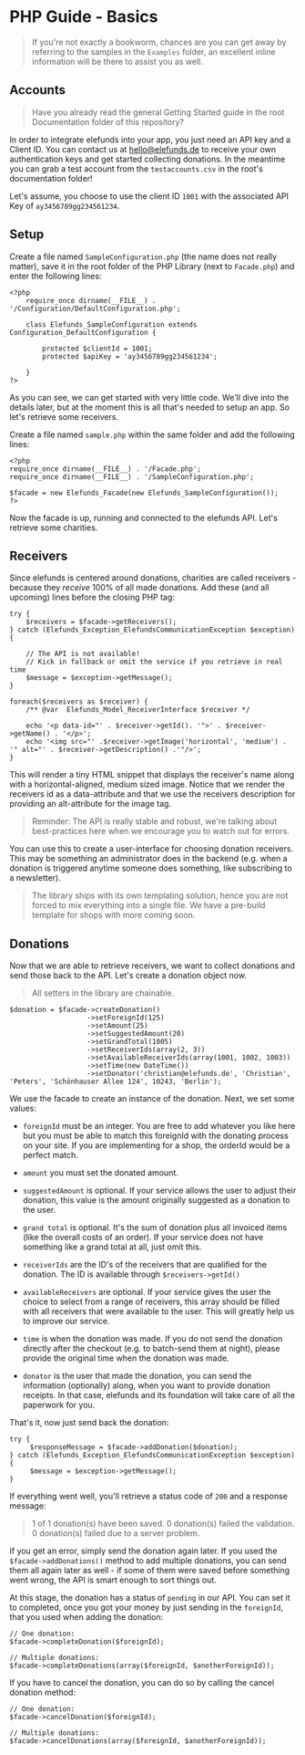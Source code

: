 PHP Guide - Basics
==================

> If you're not exactly a bookworm, chances are you can get away by referring to the samples in the `Examples` folder, an
> excellent inline information will be there to assist you as well.


Accounts
--------

> Have you already read the general Getting Started guide in the root Documentation folder of this repository?

In order to integrate elefunds into your app, you just need an API key and a Client ID. You can contact us at <hello@elefunds.de> to receive your own authentication keys and get started collecting donations.
In the meantime you can grab a test account from the `testaccounts.csv` in the root's documentation folder!

Let's assume, you choose to use the client ID `1001` with the associated API Key of `ay3456789gg234561234`.


Setup
-----

Create a file named `SampleConfiguration.php` (the name does not really matter), save it in the root folder of the PHP
Library (next to `Facade.php`) and enter the following lines:

    <?php
        require_once dirname(__FILE__) . '/Configuration/DefaultConfiguration.php';

        class Elefunds_SampleConfiguration extends Configuration_DefaultConfiguration {

            protected $clientId = 1001;
            protected $apiKey = 'ay3456789gg234561234';

        }
    ?>

As you can see, we can get started with very little code. We'll dive into the details later, but at the moment this is all that's needed
to setup an app. So let's retrieve some receivers.

Create a file named `sample.php` within the same folder and add the following lines:

    <?php
    require_once dirname(__FILE__) . '/Facade.php';
    require_once dirname(__FILE__) . '/SampleConfiguration.php';

    $facade = new Elefunds_Facade(new Elefunds_SampleConfiguration());
    ?>

Now the facade is up, running and connected to the elefunds API. Let's retrieve some charities.


Receivers
---------

Since elefunds is centered around donations, charities are called receivers - because they *receive* 100% of all made donations.
Add these (and all upcoming) lines before the closing PHP tag:

    try {
        $receivers = $facade->getReceivers();
    } catch (Elefunds_Exception_ElefundsCommunicationException $exception) {

        // The API is not available!
        // Kick in fallback or omit the service if you retrieve in real time
        $message = $exception->getMessage();
    }

    foreach($receivers as $receiver) {
        /** @var  Elefunds_Model_ReceiverInterface $receiver */

        echo '<p data-id="' . $receiver->getId(). '">' . $receiver->getName() . '</p>';
        echo '<img src="' .$receiver->getImage('horizontal', 'medium') . '" alt="' . $receiver->getDescription() .'"/>';
    }

This will render a tiny HTML snippet that displays the receiver's name along with a horizontal-aligned, medium sized image.
Notice that we render the receivers id as a data-attribute and that we use the receivers description for providing an alt-attribute
for the image tag.

> Reminder: The API is really stable and robust, we're talking about best-practices here when we encourage you to watch out
> for errors.

You can use this to create a user-interface for choosing donation receivers. This may be something an administrator does in the backend
(e.g. when a donation is triggered anytime someone does something, like subscribing to a newsletter).

> The library ships with its own templating solution, hence you are not forced to mix everything into a single file. We have a pre-build template
> for shops with more coming soon.


Donations
---------

Now that we are able to retrieve receivers, we want to collect donations and send those back to the API. Let's create a donation object now.

> All setters in the library are chainable.

    $donation = $facade->createDonation()
                       ->setForeignId(125)
                       ->setAmount(25)
                       ->setSuggestedAmount(20)
                       ->setGrandTotal(1005)
                       ->setReceiverIds(array(2, 3))
                       ->setAvailableReceiverIds(array(1001, 1002, 1003))
                       ->setTime(new DateTime())
                       ->setDonator('christian@elefunds.de', 'Christian', 'Peters', 'Schönhauser Allee 124', 10243, 'Berlin');


We use the facade to create an instance of the donation. Next, we set some values:

- `foreignId` must be an integer. You are free to add whatever you like here but you must be able to match this foreignId
with the donating process on your site. If you are implementing for a shop, the orderId would be a perfect match.

- `amount` you must set the donated amount.

- `suggestedAmount` is optional. If your service allows the user to adjust their donation, this value is the amount originally suggested as a donation to the user.

- `grand total` is optional. It's the sum of donation plus all invoiced items (like the overall costs of an order). If your service
does not have something like a grand total at all, just omit this.

- `receiverIds` are the ID's of the receivers that are qualified for the donation. The ID is available through `$receivers->getId()`

- `availableReceivers` are optional. If your service gives the user the choice to select from a range of receivers, this array should be filled with all receivers that were available to the user. This will greatly help us to improve our service.

- `time` is when the donation was made. If you do not send the donation directly after the checkout (e.g. to batch-send them at night),
please provide the original time when the donation was made.

- `donator` is the user that made the donation, you can send the information (optionally) along, when you want to provide donation receipts. In
that case, elefunds and its foundation will take care of all the paperwork for you.

That's it, now just send back the donation:

    try {
         $responseMessage = $facade->addDonation($donation);
    } catch (Elefunds_Exception_ElefundsCommunicationException $exception) {
         $message = $exception->getMessage();
    }


If everything went well, you'll retrieve a status code of `200` and a response message:

> 1 of 1 donation(s) have been saved. 0 donation(s) failed the validation. 0 donation(s) failed due to a server problem.

If you get an error, simply send the donation again later. If you used the `$facade->addDonations()` method to
add multiple donations, you can send them all again later as well - if some of them were saved before something went wrong,
the API is smart enough to sort things out.

At this stage, the donation has a status of `pending` in our API. You can set it to completed, once you got your money by just
sending in the `foreignId`, that you used when adding the donation:

    // One donation:
    $facade->completeDonation($foreignId);

    // Multiple donations:
    $facade->completeDonations(array($foreignId, $anotherForeignId));

If you have to cancel the donation, you can do so by calling the cancel donation method:

    // One donation:
    $facade->cancelDonation($foreignId);

    // Multiple donations:
    $facade->cancelDonations(array($foreignId, $anotherForeignId));

